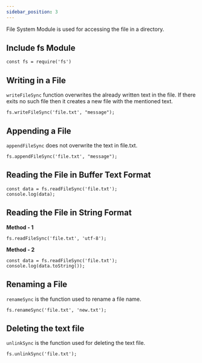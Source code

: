```yaml
---
sidebar_position: 3
---
```

File System Module is used for accessing the file in a directory.

## Include fs Module
``` 
const fs = require('fs')
```

## Writing in a File
```writeFileSync``` function overwrites the already written text in the file. If there exits no such file then it creates a new file with the mentioned text.
```
fs.writeFileSync('file.txt', "message");
```

## Appending a File
```appendFileSync``` does not overwrite the text in file.txt.
```
fs.appendFileSync('file.txt', "message");
```

## Reading the File in Buffer Text Format
```
const data = fs.readFileSync('file.txt');
console.log(data);
```

## Reading the File in String Format
**Method - 1**
```
fs.readFileSync('file.txt', 'utf-8');
```
**Method - 2**
```
const data = fs.readFileSync('file.txt');
console.log(data.toString());
```

## Renaming a File
```renameSync``` is the function used to rename a file name.
```
fs.renameSync('file.txt', 'new.txt');
```

## Deleting the text file
```unlinkSync``` is the function used for deleting the text file.
```
fs.unlinkSync('file.txt');
```
